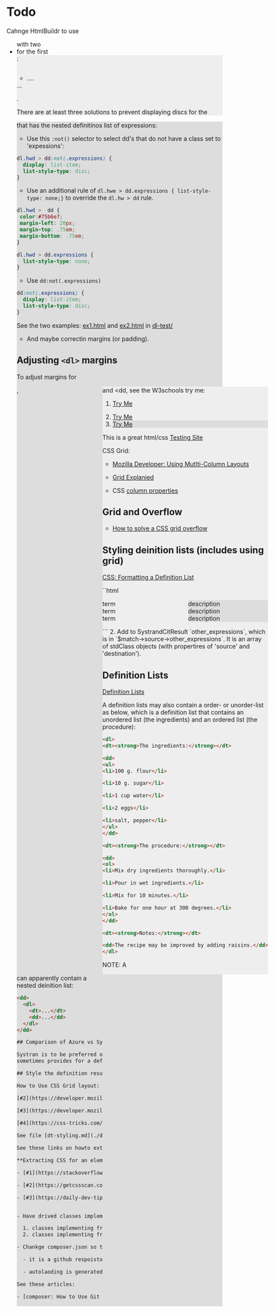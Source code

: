 #  Todo

Cahnge HtmlBuildr to use <ul> with two <li> for the first <dt>: <dl class='hwd'><dt><ul><li>....</li></ul>...</dl>.

There are at least three solutions to prevent displaying discs for the <dd class="expressions"> that has the nested definitinos list of expressions:

- Use this `:not()` selector to select dd's that do not have a class set to 'expessions':

```css
dl.hwd > dd:not(.expressions) {
  display: list-item;
  list-style-type: disc;
}
```

- Use an additional rule of `dl.hwe > dd.expressions { list-style-type: none;}` to override the `dl.hw > dd` rule.

```css
dl.hwd >  dd {
 color:#75b6e7; 
 margin-left: 20px;
 margin-top: .75em;
 margin-bottom: .75em;
}

dl.hwd > dd.expressions {
  list-style-type: none;
}
```

- Use `dd:not(.expressions)`

```css
dd:not(.expressions) {
  display: list-item;
  list-style-type: disc;
}
```

See the two examples: [ex1.html](dl-test/ex1.html) and [ex2.html](dl-test/ex2.html) in [dl-test/](dl-test/)

- And maybe correctin margins (or padding).

## Adjusting `<dl>` margins 

To adjust margins for <dl>, <dt> and <dd, see the W3schools try me:

1. [<dl> Try Me](https://www.w3schools.com/TAGS/tag_dl.asp)
2. [<dt> Try Me](https://www.w3schools.com/TAGS/tag_dt.asp)
3. [<dd> Try Me](https://www.w3schools.com/TAGS/tag_dd.asp)

This is a great html/css [Testing Site](https://way2tutorial.com/css/snippet_editor/?file=descendant_selector)


CSS Grid:

- [Mozilla Developer: Using Mutlti-Column Layouts](https://developer.mozilla.org/en-US/docs/Web/CSS/CSS_Columns/Using_multi-column_layouts)

- [Grid Explanied](https://www.w3schools.com/css/css_grid.asp)

- CSS [column properties](https://www.w3schools.com/Css/css3_multiple_columns.asp)

## Grid and Overflow

- [How to solve a CSS grid overflow](https://datacadamia.com/web/css/grid/overflow)

## Styling deinition lists (includes using grid)

[CSS: Formatting a Definition List](https://www.the-art-of-web.com/css/format-dl/)

``html
<!DOCTYPE html>
<html>
<head>
 <title>dt.html</title>
 <meta charset="UTF-8">
<style>
dl {
  display: grid;
  grid-template: auto / 200px 1fr;
}
dt, dd {
  margin: 0;
}
dt {
  background-color: #eee;
}
dd {
  background-color: #ddd;
}
</style>
</head>
   <body>
     <div>
        <dl>
	   <dt>term</dt>
	   <dd>description</dd>
	   <dt>term</dt>
	   <dd>description</dd>
	   <dt>term</dt>
	   <dd>description</dd>
       </dl>
     </div>
 </body>
</html>
```
2. Add to SystrandCitResult `other_expressions`, which is in `$match->source->other_expressions`. It is an array of stdClass objects (with propertires of 'source' and 'destination').

## Definition Lists

[Definition Lists](https://developer.mozilla.org/en-US/docs/Web/HTML/Element/dl)

A definition lists may also contain a order- or unorder-list as below, which is a definition list that contains an unordered list (the ingredients) and an ordered list (the procedure):

```html
<dl>
<dt><strong>The ingredients:</strong></dt>

<dd>
<ul>
<li>100 g. flour</li>

<li>10 g. sugar</li>

<li>1 cup water</li>

<li>2 eggs</li>

<li>salt, pepper</li>
</ul>
</dd>

<dt><strong>The procedure:</strong></dt>

<dd>
<ol>
<li>Mix dry ingredients thoroughly.</li>

<li>Pour in wet ingredients.</li>

<li>Mix for 10 minutes.</li>

<li>Bake for one hour at 300 degrees.</li>
</ol>
</dd>

<dt><strong>Notes:</strong></dt>

<dd>The recipe may be improved by adding raisins.</dd>
</dl>
```

NOTE: A <dd> can apparently contain a nested deinition list: 

```html
<dd>
  <dl>
    <dt>...</dt>
    <dd>...</dd>
  </dl>
</dd>

## Comparison of Azure vs Systran

Systran is to be preferred ove Azure. When you compare Azure definitions (with its examples) to the Systran definitions (with its expressions), it is obvious the Systran definitions are more extensive. Systran outweighs the example phrases that Azure
sometimes provides for a definition. 

## Style the definition results: 

How to Use CSS Grid layout:

[#2](https://developer.mozilla.org/en-US/docs/Web/CSS/CSS_Grid_Layout/Basic_Concepts_of_Grid_Layout)

[#3](https://developer.mozilla.org/en-US/docs/Web/CSS/CSS_Grid_Layout)

[#4](https://css-tricks.com/snippets/css/complete-guide-grid/)
	
See file [dt-styling.md](./dt-styling.md)

See these links on howto extragin CSS:

**Extracting CSS for an element**:

- [#1](https://stackoverflow.com/questions/5296622/how-can-i-grab-all-css-styles-of-an-element)

- [#2](https://getcssscan.com/blog/how-to-inspect-copy-element-css#:~:text=First%2C%20hover%20over%20the%20element,choose%20the%20option%20%E2%80%9CInspect%E2%80%9D.&text=On%20the%20left%20side%20is,%E2%80%9D%20%3E%20%E2%80%9CCopy%20styles%E2%80%9D)

- [#3](https://daily-dev-tips.com/posts/chrome-copy-all-css-for-an-element/)


- Have drived classes implement `check_iso_code(string $lang) : bool`  which can be made abstract in RestClient.

  1. classes implementing from DictionaryInterface
  2. classes implementing from TranslateInterface

- Chankge composer.json so that

  - it is a github respoistory-backed composer package.

  - autolaoding is generated automatically

See these articles:

- [composer: How to Use Git Repositories](https://www.daggerhartlab.com/composer-how-to-use-git-repositories/)
